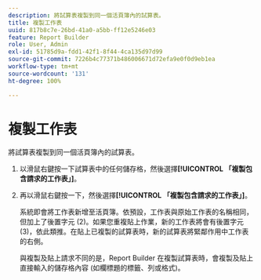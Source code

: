```yaml
---
description: 將試算表複製到同一個活頁簿內的試算表。
title: 複製工作表
uuid: 817b8c7e-26bd-41a0-a5bb-ff12e5246e03
feature: Report Builder
role: User, Admin
exl-id: 51785d9a-fdd1-42f1-8f44-4ca135d97d99
source-git-commit: 7226b4c77371b486006671d72efa9e0f0d9eb1ea
workflow-type: tm+mt
source-wordcount: '131'
ht-degree: 100%

---
```


# 複製工作表

將試算表複製到同一個活頁簿內的試算表。

1. 以滑鼠右鍵按一下試算表中的任何儲存格，然後選擇&#x200B;**[!UICONTROL 「複製包含請求的工作表」]**。
1. 再以滑鼠右鍵按一下，然後選擇&#x200B;**[!UICONTROL 「複製包含請求的工作表」]**。

   系統即會將工作表新增至活頁簿。依預設，工作表與原始工作表的名稱相同，但加上了後置字元 (2)。如果您重複貼上作業，新的工作表將會有後置字元 (3)，依此類推。在貼上已複製的試算表時，新的試算表將緊鄰作用中工作表的右側。

   與複製及貼上請求不同的是，Report Builder 在複製試算表時，會複製及貼上直接輸入的儲存格內容 (如欄標題的標籤、列或格式)。

